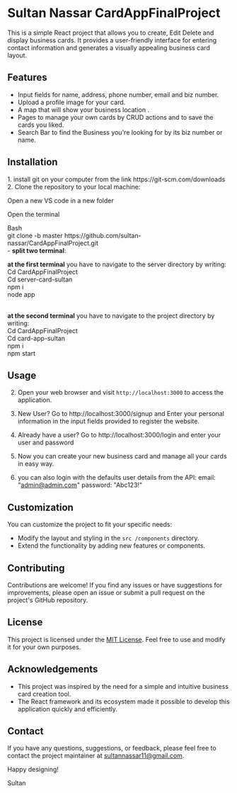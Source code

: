 # Sultan Nassar CardAppFinalProject 

This is a simple React project that allows you to create, Edit Delete and display business cards. It provides a user-friendly interface for entering contact information and generates a visually appealing business card layout.

## Features

- Input fields for name, address, phone number, email and biz number.
- Upload a profile image for your card.
- A map that will show your business location .
- Pages to manage your own cards by CRUD actions and to save the cards you liked.
- Search Bar to find the Business you're looking for by its biz number or name.

## Installation
<p>
1. install git on your computer from the link https://git-scm.com/downloads <br>
2.  Clone the repository to your local machine: <br>
<p> Open a new VS code in a new folder <br>  </p> 
<p> Open the terminal <br>  </p> 
   Bash
   <br>
   git clone -b master https://github.com/sultan-nassar/CardAppFinalProject.git <br>
- <strong>split two terminal</strong>:<br>
<p>
<strong> at the first terminal</strong> you have to navigate to the server directory by writing: <br>
  Cd CardAppFinalProject <br>
  Cd server-card-sultan <br>
  npm i <br>
  node app <br>
<br>
</p>
<p>
<strong> at the second terminal</strong> you have to navigate to the project directory by writing: <br>
 Cd CardAppFinalProject <br>
 Cd card-app-sultan <br>
 npm i <br>
 npm start <br>  
   
</p>
   
</p>



## Usage   

2. Open your web browser and visit `http://localhost:3000` to access the application.

3. New User? Go to http://localhost:3000/signup and Enter your personal information in the input fields provided to register the website. 

4. Already have a user? Go to http://localhost:3000/login and enter your user and password

5. Now you can create your new business card and manage all your cards in easy way.

6. you can also login with the defaults user details from the API: 
   email: "admin@admin.com"
   password: "Abc123!"

## Customization

You can customize the project to fit your specific needs:

- Modify the layout and styling in the `src /components` directory.
- Extend the functionality by adding new features or components.



## Contributing

Contributions are welcome! If you find any issues or have suggestions for improvements, please open an issue or submit a pull request on the project's GitHub repository.

## License

This project is licensed under the [MIT License](LICENSE). Feel free to use and modify it for your own purposes.

## Acknowledgements

- This project was inspired by the need for a simple and intuitive business card creation tool.
- The React framework and its ecosystem made it possible to develop this application quickly and efficiently.

## Contact

If you have any questions, suggestions, or feedback, please feel free to contact the project maintainer at sultannassar11@gmail.com.

Happy designing!

Sultan
